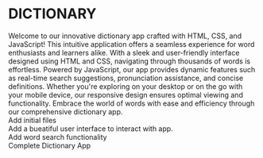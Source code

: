 # DICTIONARY
Welcome to our innovative dictionary app crafted with HTML, CSS, and JavaScript! This intuitive application offers a seamless experience for word enthusiasts and learners alike. With a sleek and user-friendly interface designed using HTML and CSS, navigating through thousands of words is effortless. Powered by JavaScript, our app provides dynamic features such as real-time search suggestions, pronunciation assistance, and concise definitions. Whether you're exploring on your desktop or on the go with your mobile device, our responsive design ensures optimal viewing and functionality. Embrace the world of words with ease and efficiency through our comprehensive dictionary app.
<br>
Add initial files
<br>
Add a bueatiful user interface to interact with app.
<br>
Add word search functionality
<br>
Complete Dictionary App